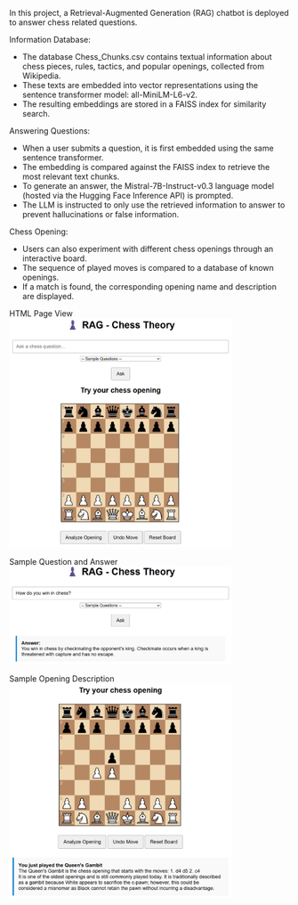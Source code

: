 In this project, a Retrieval-Augmented Generation (RAG) chatbot is deployed to answer chess related questions.

Information Database:
- The database Chess_Chunks.csv contains textual information about chess pieces, rules, tactics, and popular openings, collected from Wikipedia.
- These texts are embedded into vector representations using the sentence transformer model: all-MiniLM-L6-v2.
- The resulting embeddings are stored in a FAISS index for similarity search.

Answering Questions:
- When a user submits a question, it is first embedded using the same sentence transformer.
- The embedding is compared against the FAISS index to retrieve the most relevant text chunks.
- To generate an answer, the Mistral-7B-Instruct-v0.3 language model (hosted via the Hugging Face Inference API) is prompted.
- The LLM is instructed to only use the retrieved information to answer to prevent hallucinations or false information.

Chess Opening:
- Users can also experiment with different chess openings through an interactive board.
- The sequence of played moves is compared to a database of known openings.
- If a match is found, the corresponding opening name and description are displayed.

HTML Page View
<img src="img/page_view.png" width="400"/>

Sample Question and Answer
<img src="img/sample_question_1.png" width="400"/>

Sample Opening Description
<img src="img/sample_opening_1.png" width="400"/>

